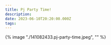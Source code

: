 ```yaml
---
title: Pj Party Time!
description: 
date: 2023-06-10T20:20:00.000Z
tags: 
---
```

{% image "./141082433.pj-party-time.jpeg", "" %}